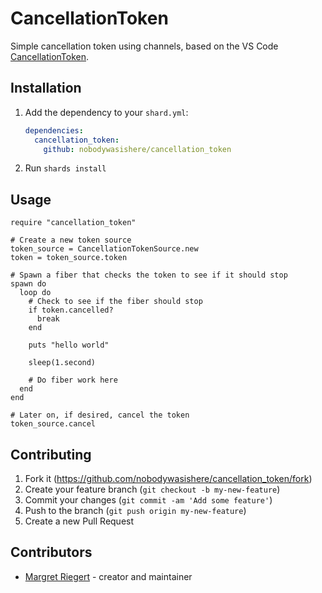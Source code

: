 # CancellationToken

Simple cancellation token using channels, based on the VS Code [CancellationToken](https://code.visualstudio.com/api/references/vscode-api#CancellationToken).

## Installation

1. Add the dependency to your `shard.yml`:

   ```yaml
   dependencies:
     cancellation_token:
       github: nobodywasishere/cancellation_token
   ```

2. Run `shards install`

## Usage

```crystal
require "cancellation_token"

# Create a new token source
token_source = CancellationTokenSource.new
token = token_source.token

# Spawn a fiber that checks the token to see if it should stop
spawn do
  loop do
    # Check to see if the fiber should stop
    if token.cancelled?
      break
    end

    puts "hello world"

    sleep(1.second)

    # Do fiber work here
  end
end

# Later on, if desired, cancel the token
token_source.cancel

```

## Contributing

1. Fork it (<https://github.com/nobodywasishere/cancellation_token/fork>)
2. Create your feature branch (`git checkout -b my-new-feature`)
3. Commit your changes (`git commit -am 'Add some feature'`)
4. Push to the branch (`git push origin my-new-feature`)
5. Create a new Pull Request

## Contributors

- [Margret Riegert](https://github.com/nobodywasishere) - creator and maintainer
